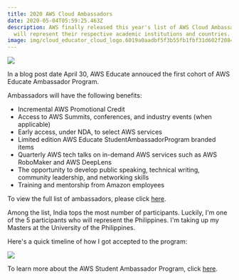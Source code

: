 ```yaml
---
title: 2020 AWS Cloud Ambassadors
date: 2020-05-04T05:59:25.463Z
description: AWS finally released this year's list of AWS Cloud Ambassadors who
  will represent their respective academic institutions and countries.
image: img/cloud_educator_cloud_logo.6019a0aadbf5f3b55fb1fbf31d602f2084a78eae.png
---
```

![](img/awsambassadors.png)

In a blog post date April 30, AWS Educate annouced the first cohort of AWS Educate Ambassador Program. 

Ambassadors will have the following benefits:

* Incremental AWS Promotional Credit
* Access to AWS Summits, conferences, and industry events (when applicable)
* Early access, under NDA, to select AWS services
* Limited edition AWS Educate StudentAmbassadorProgram branded items
* Quarterly AWS tech talks on in-demand AWS services such as AWS RoboMaker and AWS DeepLens
* The opportunity to develop public speaking, technical writing, community leadership, and networking skills
* Training and mentorship from Amazon employees

To view the full list of ambassadors, please click [here](https://awseducate-public.s3.amazonaws.com/AWS+Educate+Student+Cloud+Ambassador+2020.pdf).

Among the list, India tops the most number of participants. Luckily, I'm one of the 5 participants who will represent the Philippines. I'm taking up my Masters at the University of the Philippines.

Here's a quick timeline of how I got accepted to the program:

![](img/awsambassadors_time.png)



To learn more about the AWS Student Ambassador Program, click [here](https://aws.amazon.com/education/awseducate/student-ambassador-program/).